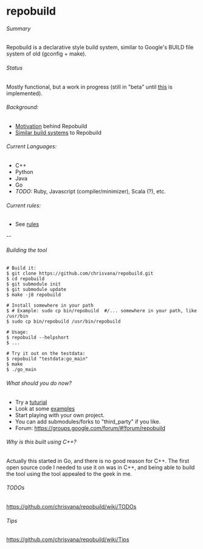 repobuild
==========

###### Summary
Repobuild is a declarative style build system, similar to Google's BUILD file system of old (gconfig + make).<br/>

###### Status
Mostly functional, but a work in progress (still in "beta" until [this](https://github.com/chrisvana/repobuild/wiki/Distributed-Source) is implemented).<br/>

###### Background:
- [Motivation](https://github.com/chrisvana/repobuild/wiki/Motivation) behind Repobuild
- [Similar build systems](https://github.com/chrisvana/repobuild/wiki/Similar-Build-Systems) to Repobuild

###### Current Languages:
- C++
- Python
- Java
- Go
- _TODO:_ Ruby, Javascript (compiler/minimizer), Scala (?), etc.

###### Current rules:
- See [rules](https://github.com/chrisvana/repobuild/wiki/Rules)

--
###### Building the tool
```
# Build it:
$ git clone https://github.com/chrisvana/repobuild.git
$ cd repobuild
$ git submodule init
$ git submodule update
$ make -j8 repobuild

# Install somewhere in your path
$ # Example: sudo cp bin/repobuild  #/... somewhere in your path, like /usr/bin
$ sudo cp bin/repobuild /usr/bin/repobuild

# Usage:
$ repobuild --helpshort
$ ...

# Try it out on the testdata:
$ repobuild "testdata:go_main"
$ make
$ ./go_main

```

###### What should you do now?
- Try a [tuturial](https://github.com/chrisvana/repobuild/wiki/Repobuild-Cpp-Tutorial)
- Look at some [examples](https://github.com/chrisvana/repobuild/wiki/Examples)
- Start playing with your own project.
- You can add submodules/forks to "third_party" if you like.
- Forum: https://groups.google.com/forum/#!forum/repobuild

###### Why is this built using C++?<br/>
Actually this started in Go, and there is no good reason for C++. The first open source code I needed to use it on was in C++, and being able to build the tool using the tool appealed to the geek in me.

###### TODOs
https://github.com/chrisvana/repobuild/wiki/TODOs

###### Tips
https://github.com/chrisvana/repobuild/wiki/Tips
